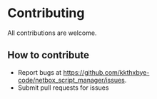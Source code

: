 # Contributing

All contributions are welcome.

## How to contribute

-   Report bugs at https://github.com/kkthxbye-code/netbox_script_manager/issues.
-   Submit pull requests for issues
